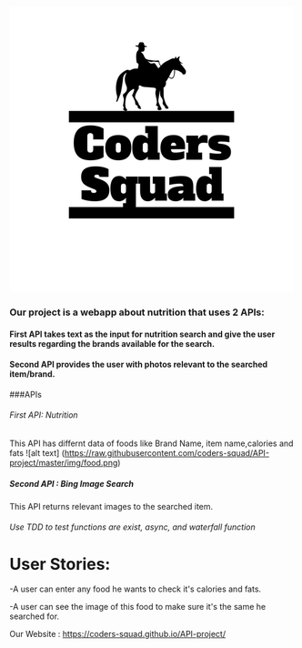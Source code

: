 ![alt text](https://github.com/coders-squad/pomodoro-timer/blob/master/STEAKHOUSE_1_.png)


### Our project is a webapp about nutrition that uses 2 APIs:
#### First API takes text as the input for nutrition search and give the user results regarding the brands available for the search.
#### Second API provides the user with photos relevant to the searched item/brand.  



###APIs 
###### First API: Nutrition 
This API has differnt data of foods like Brand Name, item name,calories and fats
![alt text] (https://raw.githubusercontent.com/coders-squad/API-project/master/img/food.png)

##### Second API : Bing Image Search 
This API returns relevant images to the searched item.


###### Use TDD to test functions are exist, async, and waterfall function 

# User Stories:
-A user can enter any  food he wants to check it's calories and fats.

-A user can see the image of this food to make sure it's the same he searched for.







Our Website : https://coders-squad.github.io/API-project/


